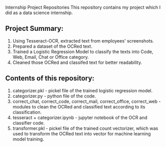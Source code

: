 Internship Project Repositories
This repository contains my project which I did as a data science internship.

Project Summary: 
-----------------
  1. Using Tesseract-OCR, extracted text from employees' screenshots.
  2. Prepared a dataset of the OCRed text.
  3. Trained a Logistic Regression Model to classify the texts into Code, Web, Email, Chat or Office category.
  4. Cleaned those OCRed and classifed text for better readability.

Contents of this repository:
----------------------------
  1. categorizer.pkl - pickel file of the trained logistic regression model.
  2. categorizer.py - python file of the code.
  3. correct_chat, correct_code, correct_mail, correct_office, correct_web - modules to       clean the OCRed and classified text   according to its classification.
  4. tesseract + categorizer.ipynb - jupyter notebook of the OCR and classifier code.
  5. transformer.pkl - pickel file of the trained count vectorizer, which was used to transform the OCRed text into vector for machine learning model training.


